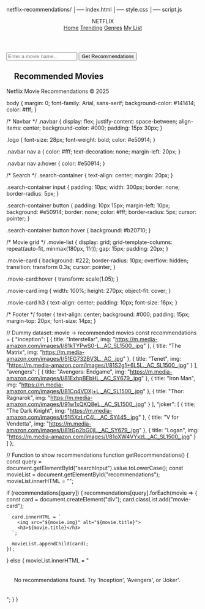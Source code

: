  netflix-recommendations/
│── index.html
│── style.css
│── script.js

<!DOCTYPE html>
<html lang="en">
<head>
  <meta charset="UTF-8">
  <meta name="viewport" content="width=device-width, initial-scale=1.0">
  <title>Netflix Movie Recommendations</title>
  <link rel="stylesheet" href="style.css">
</head>
<body>
  <!-- Navbar -->
  <header class="navbar">
    <div class="logo">NETFLIX</div>
    <nav>
      <a href="#">Home</a>
      <a href="#">Trending</a>
      <a href="#">Genres</a>
      <a href="#">My List</a>
    </nav>
  </header>

  <!-- Search -->
  <section class="search-container">
    <input type="text" id="searchInput" placeholder="Enter a movie name...">
    <button onclick="getRecommendations()">Get Recommendations</button>
  </section>

  <!-- Recommendations -->
  <section>
    <h2 style="padding-left:20px;">Recommended Movies</h2>
    <div id="recommendations" class="movie-list"></div>
  </section>

  <footer>
    <p>Netflix Movie Recommendations © 2025</p>
  </footer>

  <script src="script.js"></script>
</body>
</html>

body {
  margin: 0;
  font-family: Arial, sans-serif;
  background-color: #141414;
  color: #fff;
}

/* Navbar */
.navbar {
  display: flex;
  justify-content: space-between;
  align-items: center;
  background-color: #000;
  padding: 15px 30px;
}

.logo {
  font-size: 28px;
  font-weight: bold;
  color: #e50914;
}

.navbar nav a {
  color: #fff;
  text-decoration: none;
  margin-left: 20px;
}

.navbar nav a:hover {
  color: #e50914;
}

/* Search */
.search-container {
  text-align: center;
  margin: 20px;
}

.search-container input {
  padding: 10px;
  width: 300px;
  border: none;
  border-radius: 5px;
}

.search-container button {
  padding: 10px 15px;
  margin-left: 10px;
  background: #e50914;
  border: none;
  color: #fff;
  border-radius: 5px;
  cursor: pointer;
}

.search-container button:hover {
  background: #b20710;
}

/* Movie grid */
.movie-list {
  display: grid;
  grid-template-columns: repeat(auto-fit, minmax(180px, 1fr));
  gap: 15px;
  padding: 20px;
}

.movie-card {
  background: #222;
  border-radius: 10px;
  overflow: hidden;
  transition: transform 0.3s;
  cursor: pointer;
}

.movie-card:hover {
  transform: scale(1.05);
}

.movie-card img {
  width: 100%;
  height: 270px;
  object-fit: cover;
}

.movie-card h3 {
  text-align: center;
  padding: 10px;
  font-size: 16px;
}

/* Footer */
footer {
  text-align: center;
  background: #000;
  padding: 15px;
  margin-top: 20px;
  font-size: 14px;
}

// Dummy dataset: movie → recommended movies
const recommendations = {
  "inception": [
    { title: "Interstellar", img: "https://m.media-amazon.com/images/I/81kTYPwS0-L._AC_SL1500_.jpg" },
    { title: "The Matrix", img: "https://m.media-amazon.com/images/I/51EG732BV3L._AC_.jpg" },
    { title: "Tenet", img: "https://m.media-amazon.com/images/I/81S2g1+6L5L._AC_SL1500_.jpg" }
  ],
  "avengers": [
    { title: "Avengers: Endgame", img: "https://m.media-amazon.com/images/I/81ExhpBEbHL._AC_SY679_.jpg" },
    { title: "Iron Man", img: "https://m.media-amazon.com/images/I/81Cq4VDXj+L._AC_SL1500_.jpg" },
    { title: "Thor: Ragnarok", img: "https://m.media-amazon.com/images/I/91w1xQKQ8eL._AC_SL1500_.jpg" }
  ],
  "joker": [
    { title: "The Dark Knight", img: "https://m.media-amazon.com/images/I/51l5XzLrC4L._AC_SY445_.jpg" },
    { title: "V for Vendetta", img: "https://m.media-amazon.com/images/I/81tGp2bG0jL._AC_SY679_.jpg" },
    { title: "Logan", img: "https://m.media-amazon.com/images/I/81oXW4VYxzL._AC_SL1500_.jpg" }
  ]
};

// Function to show recommendations
function getRecommendations() {
  const query = document.getElementById("searchInput").value.toLowerCase();
  const movieList = document.getElementById("recommendations");
  movieList.innerHTML = "";

  if (recommendations[query]) {
    recommendations[query].forEach(movie => {
      const card = document.createElement("div");
      card.classList.add("movie-card");

      card.innerHTML = `
        <img src="${movie.img}" alt="${movie.title}">
        <h3>${movie.title}</h3>
      `;

      movieList.appendChild(card);
    });
  } else {
    movieList.innerHTML = "<p style='padding:20px;'>No recommendations found. Try 'Inception', 'Avengers', or 'Joker'.</p>";
  }
}
